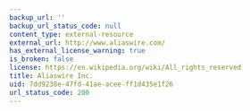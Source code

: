 ```yaml
---
backup_url: ''
backup_url_status_code: null
content_type: external-resource
external_url: http://www.aliaswire.com/
has_external_license_warning: true
is_broken: false
license: https://en.wikipedia.org/wiki/All_rights_reserved
title: Aliaswire Inc.
uid: 7dd9238e-47fd-41ae-acee-ff1d435e1f26
url_status_code: 200
---
```

